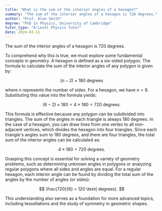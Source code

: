 ```yaml
---
title: "What is the sum of the interior angles of a hexagon?"
summary: "The sum of the interior angles of a hexagon is 720 degrees."
author: "Prof. Alan Smith"
degree: "PhD in Physics, University of Cambridge"
tutor_type: "A-Level Physics Tutor"
date: 2024-03-11
---
```


The sum of the interior angles of a hexagon is $720$ degrees.

To comprehend why this is true, we must explore some fundamental concepts in geometry. A hexagon is defined as a six-sided polygon. The formula to calculate the sum of the interior angles of any polygon is given by:

$$
(n - 2) \times 180 \text{ degrees}
$$

where $n$ represents the number of sides. For a hexagon, we have $n = 6$. Substituting this value into the formula yields:

$$
(6 - 2) \times 180 = 4 \times 180 = 720 \text{ degrees}.
$$

This formula is effective because any polygon can be subdivided into triangles. The sum of the angles in each triangle is always $180$ degrees. In the case of a hexagon, you can draw lines from one vertex to all non-adjacent vertices, which divides the hexagon into four triangles. Since each triangle's angles sum to $180$ degrees, and there are four triangles, the total sum of the interior angles can be calculated as:

$$
4 \times 180 = 720 \text{ degrees}.
$$

Grasping this concept is essential for solving a variety of geometry problems, such as determining unknown angles in polygons or analyzing regular polygons where all sides and angles are equal. For a regular hexagon, each interior angle can be found by dividing the total sum of the angles by the number of angles (or sides):

$$
\frac{720}{6} = 120 \text{ degrees}.
$$

This understanding also serves as a foundation for more advanced topics, including tessellations and the study of symmetry in geometric shapes.
    